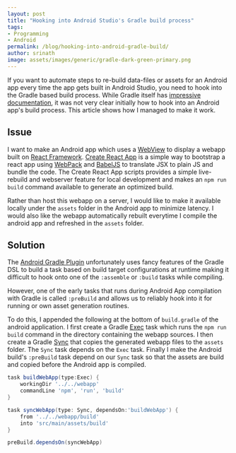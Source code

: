 ```yaml
---
layout: post
title: "Hooking into Android Studio's Gradle build process"
tags: 
- Programming
- Android
permalink: /blog/hooking-into-android-gradle-build/
author: srinath
image: assets/images/generic/gradle-dark-green-primary.png
---
```

If you want to automate steps to re-build data-files or assets for an Android app every time
the app gets built in Android Studio, you need to hook into the Gradle based build process.
While Gradle itself has [impressive documentation](https://docs.gradle.org/current/userguide/userguide.html),
it was not very clear initially how to hook into an Android app's build process. This article shows how I 
managed to make it work. 

Issue
-----
I want to make an Android app which uses a [WebView](https://developer.android.com/guide/webapps/webview.html)
to display a webapp built on [React Framework](https://facebook.github.io/react/). [Create React App](https://github.com/facebookincubator/create-react-app)
is a simple way to bootstrap a react app using [WebPack](https://webpack.github.io/) and 
[BabelJS](https://babeljs.io/) to translate JSX to plain JS and bundle the code. The 
Create React App scripts provides a simple live-rebuild and webserver feature for local development
and makes an `npm run build` command available to generate an optimized build.

Rather than host this webapp on a server, I would like to make it available locally under the `assets`
folder in the Android app to minimize latency. I would also like the webapp automatically rebuilt
everytime I compile the android app and refreshed in the `assets` folder.  

Solution
--------
The [Android Gradle Plugin](http://tools.android.com/tech-docs/new-build-system/user-guide#TOC-Android-tasks)
unfortunately uses fancy features of the Gradle DSL to build a task based on build target configurations
at runtime making it difficult to hook onto one of the `:assemble` or `:build` tasks while compiling.

However, one of the early tasks that runs during Android App compilation with Gradle is 
called `:preBuild` and allows us to reliably hook into it for running or own asset generation
routines. 

To do this, I appended the following at the bottom of `build.gradle` of the android application. 
I first create a Gradle [Exec](https://docs.gradle.org/current/dsl/org.gradle.api.tasks.Exec.html)
task which runs the `npm run build` command in the directory containing the webapp sources. I then
create a Gradle [Sync](https://docs.gradle.org/current/dsl/org.gradle.api.tasks.Sync.html) that copies
the generated webapp files to the `assets` folder. The `Sync` task depends on the `Exec` task. Finally
I make the Android build's `:preBuild` task depend on our `Sync` task so that the assets are build
and copied before the Android app is compiled.  

```gradle
task buildWebApp(type:Exec) {
    workingDir '../../webapp'
    commandLine 'npm', 'run', 'build'
}

task syncWebApp(type: Sync, dependsOn:'buildWebApp') {
    from '../../webapp/build'
    into 'src/main/assets/build'
}

preBuild.dependsOn(syncWebApp)
```